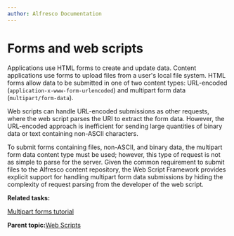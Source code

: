 ```yaml
---
author: Alfresco Documentation
---
```


# Forms and web scripts

Applications use HTML forms to create and update data. Content applications use forms to upload files from a user's local file system. HTML forms allow data to be submitted in one of two content types: URL-encoded \(`application-x-www-form-urlencoded`\) and multipart form data \(`multipart/form-data`\).

Web scripts can handle URL-encoded submissions as other requests, where the web script parses the URI to extract the form data. However, the URL-encoded approach is inefficient for sending large quantities of binary data or text containing non-ASCII characters.

To submit forms containing files, non-ASCII, and binary data, the multipart form data content type must be used; however, this type of request is not as simple to parse for the server. Given the common requirement to submit files to the Alfresco content repository, the Web Script Framework provides explicit support for handling multipart form data submissions by hiding the complexity of request parsing from the developer of the web script.

**Related tasks:**

[Multipart forms tutorial](../tasks/ws-forms-process.md)

**Parent topic:**[Web Scripts](../concepts/ws-architecture.md)


